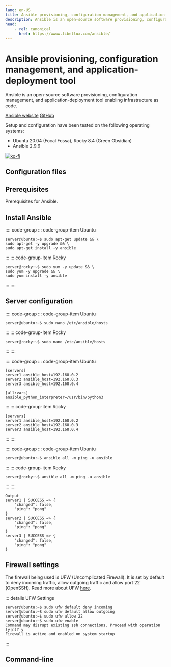 ```yaml
---
lang: en-US
title: Ansible provisioning, configuration management, and application-deployment tool
description: Ansible is an open-source software provisioning, configuration management, and application-deployment tool enabling infrastructure as code.
head:
    - rel: canonical
      href: https://wwww.libellux.com/ansible/
---
```


# Ansible provisioning, configuration management, and application-deployment tool <Badge text="dev" type="warning"/>

Ansible is an open-source software provisioning, configuration management, and application-deployment tool enabling infrastructure as code.

[Ansible website](https://www.ansible.com/) [GitHub](https://github.com/ansible/ansible)

Setup and configuration have been tested on the following operating systems:

* Ubuntu 20.04 (Focal Fossa), Rocky 8.4 (Green Obsidian)
* Ansible 2.9.6

[![ko-fi](https://www.ko-fi.com/img/githubbutton_sm.svg)](https://ko-fi.com/B0B31BJU3)

## Configuration files

## Prerequisites

Prerequisites for Ansible.

## Install Ansible

:::: code-group
::: code-group-item Ubuntu
```shell-session:no-line-numbers
server@ubuntu:~$ sudo apt-get update && \
sudo apt-get -y upgrade && \
sudo apt-get install -y ansible
```
:::
::: code-group-item Rocky
```shell-session:no-line-numbers
server@rocky:~$ sudo yum -y update && \
sudo yum -y upgrade && \
sudo yum install -y ansible
```
:::
::::

## Server configuration

:::: code-group
::: code-group-item Ubuntu
```shell-session:no-line-numbers
server@ubuntu:~$ sudo nano /etc/ansible/hosts
```
:::
::: code-group-item Rocky
```shell-session:no-line-numbers
server@rocky:~$ sudo nano /etc/ansible/hosts
```
:::
::::

:::: code-group
::: code-group-item Ubuntu
```bash:no-line-numbers
[servers]
server1 ansible_host=192.168.0.2
server2 ansible_host=192.168.0.3
server3 ansible_host=192.168.0.4

[all:vars]
ansible_python_interpreter=/usr/bin/python3
```
:::
::: code-group-item Rocky
```bash:no-line-numbers
[servers]
server1 ansible_host=192.168.0.2
server2 ansible_host=192.168.0.3
server3 ansible_host=192.168.0.4
```
:::
::::

:::: code-group
::: code-group-item Ubuntu
```shell-session:no-line-numbers
server@ubuntu:~$ ansible all -m ping -u ansible
```
:::
::: code-group-item Rocky
```shell-session:no-line-numbers
server@rocky:~$ ansible all -m ping -u ansible
```
:::
::::

```shell-session:no-line-numbers
Output
server1 | SUCCESS => {
    "changed": false, 
    "ping": "pong"
}
server2 | SUCCESS => {
    "changed": false, 
    "ping": "pong"
}
server3 | SUCCESS => {
    "changed": false, 
    "ping": "pong"
}
```

## Firewall settings

The firewall being used is UFW (Uncomplicated Firewall). It is set by default to deny incoming traffic, allow outgoing traffic and allow port 22 (OpenSSH). Read more about UFW [here](https://help.ubuntu.com/community/UFW).

::: details UFW Settings
```console
server@ubuntu:~$ sudo ufw default deny incoming
server@ubuntu:~$ sudo ufw default allow outgoing
server@ubuntu:~$ sudo ufw allow 22
server@ubuntu:~$ sudo ufw enable
Command may disrupt existing ssh connections. Proceed with operation (y|n)? y
Firewall is active and enabled on system startup
```
:::

## Command-line

